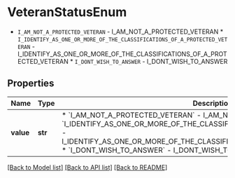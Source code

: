 # VeteranStatusEnum

* `I_AM_NOT_A_PROTECTED_VETERAN` - I_AM_NOT_A_PROTECTED_VETERAN * `I_IDENTIFY_AS_ONE_OR_MORE_OF_THE_CLASSIFICATIONS_OF_A_PROTECTED_VETERAN` - I_IDENTIFY_AS_ONE_OR_MORE_OF_THE_CLASSIFICATIONS_OF_A_PROTECTED_VETERAN * `I_DONT_WISH_TO_ANSWER` - I_DONT_WISH_TO_ANSWER

## Properties
Name | Type | Description | Notes
------------ | ------------- | ------------- | -------------
**value** | **str** | * &#x60;I_AM_NOT_A_PROTECTED_VETERAN&#x60; - I_AM_NOT_A_PROTECTED_VETERAN * &#x60;I_IDENTIFY_AS_ONE_OR_MORE_OF_THE_CLASSIFICATIONS_OF_A_PROTECTED_VETERAN&#x60; - I_IDENTIFY_AS_ONE_OR_MORE_OF_THE_CLASSIFICATIONS_OF_A_PROTECTED_VETERAN * &#x60;I_DONT_WISH_TO_ANSWER&#x60; - I_DONT_WISH_TO_ANSWER |  must be one of ["I_AM_NOT_A_PROTECTED_VETERAN", "I_IDENTIFY_AS_ONE_OR_MORE_OF_THE_CLASSIFICATIONS_OF_A_PROTECTED_VETERAN", "I_DONT_WISH_TO_ANSWER", ]

[[Back to Model list]](../README.md#documentation-for-models) [[Back to API list]](../README.md#documentation-for-api-endpoints) [[Back to README]](../README.md)


